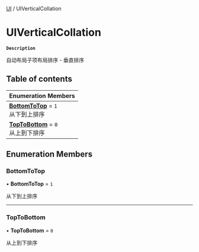 [UI](../modules/UI.UI.md) / UIVerticalCollation

# UIVerticalCollation <Badge type="tip" text="Enumeration" />

**`Description`**

自动布局子项布局排序 - 垂直排序

## Table of contents

| Enumeration Members                                                                 |
| :---------------------------------------------------------------------------------- |
| **[BottomToTop](UI.UI.UIVerticalCollation.md#bottomtotop)** = `1` <br> 从下到上排序 |
| **[TopToBottom](UI.UI.UIVerticalCollation.md#toptobottom)** = `0` <br> 从上到下排序 |

## Enumeration Members

### BottomToTop

• **BottomToTop** = `1`

从下到上排序

---

### TopToBottom

• **TopToBottom** = `0`

从上到下排序
